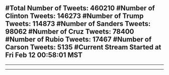 #Total Number of Tweets: 460210 
#Number of Clinton Tweets: 146273
#Number of Trump Tweets: 114873
#Number of Sanders Tweets: 98062
#Number of Cruz Tweets: 78400
#Number of Rubio Tweets: 17467
#Number of Carson Tweets: 5135
#Current Stream Started at Fri Feb 12 00:58:01 MST
---
---
---
